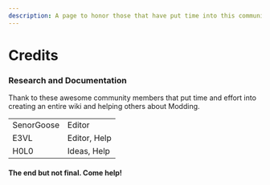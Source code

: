 ```yaml
---
description: A page to honor those that have put time into this community project.
---
```


# Credits

### Research and Documentation

Thank to these awesome community members that put time and effort into creating an entire wiki and helping others about Modding.&#x20;

|            |              |
| ---------- | ------------ |
| SenorGoose | Editor       |
| E3VL       | Editor, Help |
| H0L0       | Ideas, Help  |

#### The end but not final. Come help!
